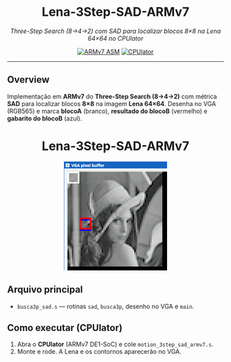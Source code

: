 <h1 align="center">Lena-3Step-SAD-ARMv7</h1>

<p align="center">
  <em>Three-Step Search (8→4→2) com SAD para localizar blocos 8×8 na Lena 64×64 no CPUlator</em>
</p>

<p align="center">
  <a href="#"><img src="https://img.shields.io/badge/Assembly-ARMv7-6E4C13?style=for-the-badge" alt="ARMv7 ASM"></a>
  <a href="#"><img src="https://img.shields.io/badge/Platform-CPUlator-0A7CFF?style=for-the-badge" alt="CPUlator"></a>

</p>

---

## Overview
Implementação em **ARMv7** do **Three-Step Search (8→4→2)** com métrica **SAD** para localizar blocos **8×8** na imagem **Lena 64×64**. Desenha no VGA (RGB565) e marca **blocoA** (branco), **resultado do blocoB** (vermelho) e **gabarito do blocoB** (azul).

<h1 align="center">Lena-3Step-SAD-ARMv7</h1>

<p align="center">
  <img src="docs/img.png" alt="Resultado no VGA (Lena 64x64 com contornos)" width="240">
</p>

## Arquivo principal
- `busca3p_sad.s` — rotinas `sad`, `busca3p`, desenho no VGA e `main`.

## Como executar (CPUlator)
1. Abra o **CPUlator** (ARMv7 DE1-SoC) e cole `motion_3step_sad_armv7.s`.
2. Monte e rode. A Lena e os contornos aparecerão no VGA.
